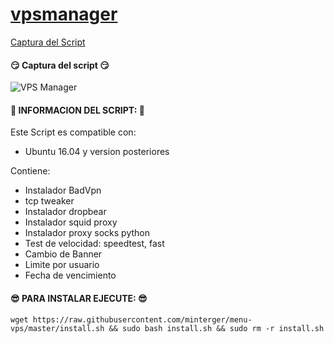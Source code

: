 
# [vpsmanager](https://github.com/minterger/menu)
[Captura del Script](#smirk-captura-del-script-smirk)

#### :smirk: Captura del script :smirk:
![VPS Manager](https://raw.githubusercontent.com/minterger/menu-vps/master/img.png)

#### :100: INFORMACION DEL SCRIPT: :100:
Este Script es compatible con:
  * Ubuntu 16.04 y version posteriores

Contiene:
  * Instalador BadVpn
  * tcp tweaker
  * Instalador dropbear
  * Instalador squid proxy
  * Instalador proxy socks python
  * Test de velocidad: speedtest, fast
  * Cambio de Banner
  * Limite por usuario
  * Fecha de vencimiento

#### :sunglasses: PARA INSTALAR EJECUTE: :sunglasses:
```shell
wget https://raw.githubusercontent.com/minterger/menu-vps/master/install.sh && sudo bash install.sh && sudo rm -r install.sh
```
